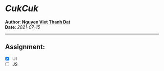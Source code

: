 # _**CukCuk**_
**Author**: __[Nguyen Viet Thanh Dat](https://github.com/v-datnvt2)__\
**Date**: *2021-07-15*
___

## Assignment:
- [X] UI
- [ ] JS
